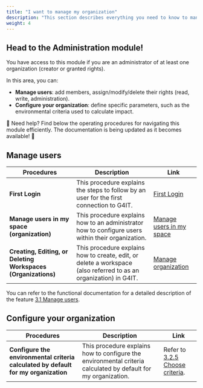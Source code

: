 ```yaml
---
title: "I want to manage my organization"
description: "This section describes everything you need to know to manage your organization"
weight: 4
---
```


## Head to the Administration module!

You have access to this module if you are an administrator of at least one organization (creator or granted rights).

In this area, you can:

- **Manage users**: add members, assign/modify/delete their rights (read, write, administration).
- **Configure your organization**: define specific parameters, such as the environmental criteria used to calculate
  impact.

📌 Need help? Find below the operating procedures for navigating this module efficiently. The documentation is being
updated as it becomes available! 🚀

## Manage users

| Procedures                                                    | Description                                                                                                       | Link                                                                   |
|---------------------------------------------------------------|-------------------------------------------------------------------------------------------------------------------|------------------------------------------------------------------------|
| **First Login**                                               | This procedure explains the steps to follow by an user for the first connection to G4IT.                          | [First Login](../01_First-Login.md)                                    |
| **Manage users in my space (organization)**                   | This procedure explains how to an administrator how to configure users within their organization.                 | [Manage users in my space](./01_Manage-users-in-my-space-organization) |
| **Creating, Editing, or Deleting Workspaces (Organizations)** | This procedure explains how to create, edit, or delete a workspace (also referred to as an organization) in G4IT. | [Manage organization](./02_Manage-organization)                        |

You can refer to the functional documentation for a detailed description of the
feature [3.1 Manage users](../../../../2-functional-documentation/use_cases/uc_administration/uc_administration_manage_users/_index.md).

## Configure your organization

| Procedures                                                                         | Description                                                                                                    | Link                                                                                                                                                                |
|------------------------------------------------------------------------------------|----------------------------------------------------------------------------------------------------------------|---------------------------------------------------------------------------------------------------------------------------------------------------------------------|
| **Configure the environmental criteria calculated by default for my organization** | This procedure explains how to configure the environmental criteria calculated by default for my organization. | Refer to [3.2.5 Choose criteria](../../../../2-functional-documentation/use_cases/uc_administration/uc_administration_manage_organizations/uc5_choose_criteria.md). |

